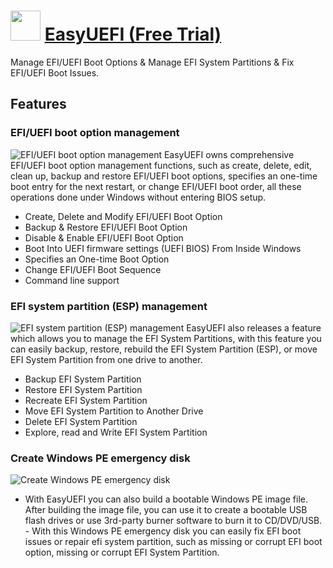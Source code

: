 # <img src="https://cdn.jsdelivr.net/gh/chtof/chocolatey-packages/automatic/easyuefi/easyuefi.png" width="48" height="48"/> [EasyUEFI (Free Trial)](https://chocolatey.org/packages/easyuefi)

Manage EFI/UEFI Boot Options & Manage EFI System Partitions & Fix EFI/UEFI Boot Issues.

## Features
### EFI/UEFI boot option management
![EFI/UEFI boot option management](https://cdn.jsdelivr.net/gh/chtof/chocolatey-packages/automatic/easyuefi/screenshot1.png)
EasyUEFI owns comprehensive EFI/UEFI boot option management functions, such as create, delete, edit, clean up, backup and restore EFI/UEFI boot options, specifies an one-time boot entry for the next restart, or change EFI/UEFI boot order, all these operations done under Windows without entering BIOS setup.

- Create, Delete and Modify EFI/UEFI Boot Option
- Backup & Restore EFI/UEFI Boot Option
- Disable & Enable EFI/UEFI Boot Option
- Boot Into UEFI firmware settings (UEFI BIOS) From Inside Windows
- Specifies an One-time Boot Option
- Change EFI/UEFI Boot Sequence
- Command line support


### EFI system partition (ESP) management
![EFI system partition (ESP) management](https://cdn.jsdelivr.net/gh/chtof/chocolatey-packages/automatic/easyuefi/screenshot2.png)
EasyUEFI also releases a feature which allows you to manage the EFI System Partitions, with this feature you can easily backup, restore, rebuild the EFI System Partition (ESP), or move EFI System Partition from one drive to another.

- Backup EFI System Partition
- Restore EFI System Partition
- Recreate EFI System Partition
- Move EFI System Partition to Another Drive
- Delete EFI System Partition
- Explore, read and Write EFI System Partition

### Create Windows PE emergency disk
![Create Windows PE emergency disk](https://cdn.jsdelivr.net/gh/chtof/chocolatey-packages/automatic/easyuefi/screenshot3.png)
- With EasyUEFI you can also build a bootable Windows PE image file. After building the image file, you can use it to create a bootable USB flash drives or use 3rd-party burner software to burn it to CD/DVD/USB. - With this Windows PE emergency disk you can easily fix EFI boot issues or repair efi system partition, such as missing or corrupt EFI boot option, missing or corrupt EFI System Partition.